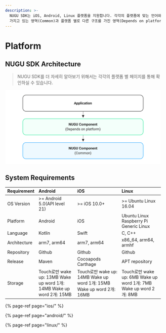 ```yaml
---
description: >-
  NUGU SDK는 iOS, Android, Linux 플랫폼을 지원합니다. 각각의 플랫폼에 맞는 언어와 특성을 따르고 있으며, 동일한 구조를
  가지고 있는 영역(Common)과 플랫폼 별로 다른 구조를 가진 영역(Depends on platform)이 구분되어 있습니다.
---
```


# Platform

## NUGU SDK Architecture

> NUGU SDK를 더 자세히 알아보기 위해서는 각각의 플랫폼 별 페이지를 통해 확인하실 수 있습니다.

![](../../.gitbook/assets/assets_image-23.png)

## System Requirements

| Requirement | Android | iOS | Linux |
| :--- | :--- | :--- | :--- |
| OS Version | &gt;= Android 5.0\(API level 21\) | &gt;= iOS 10.0+ | &gt;= Ubuntu Linux 16.04 |
| Platform | Android | iOS | Ubuntu Linux Raspberry Pi Generic Linux |
| Language | Kotlin | Swift | C, C++ |
| Architecture | arm7, arm64 | arm7, arm64 | x86\_64, arm64, armhf |
| Repository | Github | Github | Github |
| Release | Maven | Cocoapods Carthage | APT repository |
| Storage | Touch로만 wake up: 13MB Wake up word 1개: 14MB Wake up word 2개: 15MB | Touch로만 wake up: 14MB Wake up word 1개: 15MB Wake up word 2개: 16MB | Touch로만 wake up: 6MB Wake up word 1개: 7MB Wake up word 2개: 8MB |

{% page-ref page="ios/" %}

{% page-ref page="android/" %}

{% page-ref page="linux/" %}

